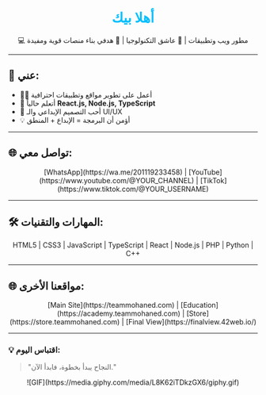 <h1 align="center" style="color:#00BFFF;">أهلا بيك</h1>

<p align="center">
  💻 مطور ويب وتطبيقات | 🚀 عاشق التكنولوجيا | 🎯 هدفي بناء منصات قوية ومفيدة
</p>

---

## 🌟 عني:
- 🧑‍💻 أعمل على تطوير مواقع وتطبيقات احترافية  
- 🌱 أتعلم حالياً **React.js, Node.js, TypeScript**  
- 🎨 أحب التصميم الإبداعي والـ UI/UX  
- 💡 أؤمن أن البرمجة = الإبداع + المنطق  

---

## 🌐 تواصل معي:

<p align="center">
  [WhatsApp](https://wa.me/201119233458) | 
  [YouTube](https://www.youtube.com/@YOUR_CHANNEL) | 
  [TikTok](https://www.tiktok.com/@YOUR_USERNAME)
</p>

---

## 🛠 المهارات والتقنيات:

<p align="center">
  HTML5 | CSS3 | JavaScript | TypeScript | React | Node.js | PHP | Python | C++
</p>

---

## 🌐 مواقعنا الأخرى:

<p align="center">
  [Main Site](https://teammohaned.com) | 
  [Education](https://academy.teammohaned.com) | 
  [Store](https://store.teammohaned.com) | 
  [Final View](https://finalview.42web.io/)
</p>

---

### 💡 اقتباس اليوم:
> "النجاح يبدأ بخطوة، فابدأ الآن."

<p align="center">
  ![GIF](https://media.giphy.com/media/L8K62iTDkzGX6/giphy.gif)
</p>
